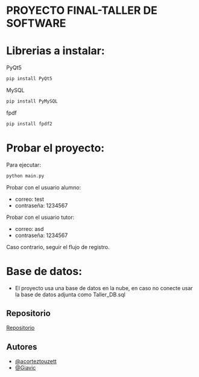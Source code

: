 
# PROYECTO FINAL-TALLER DE SOFTWARE






# Librerias a instalar:

PyQt5
```zsh
pip install PyQt5 
```

MySQL
```zsh
pip install PyMySQL
```

fpdf
```zsh
pip install fpdf2
```

# Probar el proyecto:

Para ejecutar:
```zsh
python main.py
```
Probar con el usuario alumno:
- correo: test
- contraseña: 1234567

Probar con el usuario tutor:
- correo: asd
- contraseña: 1234567

Caso contrario, seguir el flujo de registro.

# Base de datos:
- El proyecto usa una base de datos en la nube, en caso no conecte usar la base de datos adjunta como Taller_DB.sql


## Repositorio
[Repositorio](https://github.com/Giavic/Taller_de_software_TF.git)

## Autores

- [@acorteztouzett](https://github.com/acorteztouzett)
- [@Giavic](https://github.com/Giavic)



